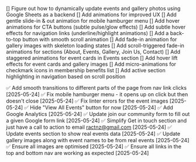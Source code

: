 [] Figure out how to dynamically update events and gallery photos using Google Sheets as a backend 
[] Add animations for improved UX
  [] Add gentle slide-in & out animation for mobile hamburger menu
  [] Add hover animations for CTA buttons (subtle pulse/glow effects)
  [] Add subtle hover effects for navigation links (underline/highlight animations)
  [] Add a back-to-top button with smooth scroll animation
  [] Add fade-in animation for gallery images with skeleton loading states
  [] Add scroll-triggered fade-in animations for sections (About, Events, Gallery, Join Us, Contact)
  [] Add staggered animations for event cards in Events section
  [] Add hover lift effects for event cards and gallery images
  [] Add micro-animations for checkmark icons in membership benefits list
  [] Add active section highlighting in navigation based on scroll position

✅ Add smooth transitions to different parts of the page from nav link clicks [2025-05-24]
✅ Fix mobile hamburger menu - it opens up on click but then doesn't close [2025-05-24]
✅ Fix linter errors for the event images [2025-05-24]
✅ Hide "View All Events" button for now [2025-05-24]
✅ Add Google Analytics [2025-05-24]
✅ Update join our community form to fill out a given Google form link [2025-05-24]
✅ Simplify Get in touch section and just have a call to action to email ractnz@gmail.com [2025-05-24]
✅ Update events section to show real events data [2025-05-24]
✅ Update gallery images along with event names to be from real events [2025-05-24]
✅ Ensure all images are optimised [2025-05-24]
✅ Ensure all links in the top and bottom nav are working as expected [2025-05-24]
